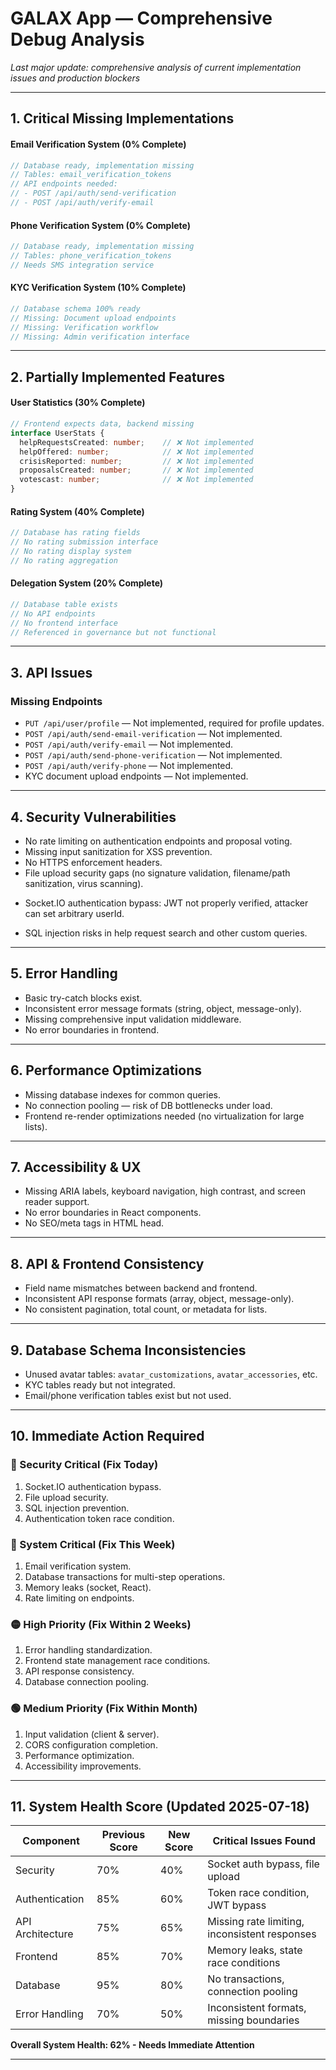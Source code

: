 # GALAX App — Comprehensive Debug Analysis
<!-- Updated: Current debug status and critical issue analysis -->

_Last major update: comprehensive analysis of current implementation issues and production blockers_

---

## 1. Critical Missing Implementations

#### Email Verification System (0% Complete)
```typescript
// Database ready, implementation missing
// Tables: email_verification_tokens
// API endpoints needed:
// - POST /api/auth/send-verification
// - POST /api/auth/verify-email
```

#### Phone Verification System (0% Complete)
```typescript
// Database ready, implementation missing
// Tables: phone_verification_tokens
// Needs SMS integration service
```

#### KYC Verification System (10% Complete)
```typescript
// Database schema 100% ready
// Missing: Document upload endpoints
// Missing: Verification workflow
// Missing: Admin verification interface
```

---

## 2. Partially Implemented Features

#### User Statistics (30% Complete)
```typescript
// Frontend expects data, backend missing
interface UserStats {
  helpRequestsCreated: number;    // ❌ Not implemented
  helpOffered: number;            // ❌ Not implemented  
  crisisReported: number;         // ❌ Not implemented
  proposalsCreated: number;       // ❌ Not implemented
  votescast: number;              // ❌ Not implemented
}
```

#### Rating System (40% Complete)
```typescript
// Database has rating fields
// No rating submission interface
// No rating display system
// No rating aggregation
```

#### Delegation System (20% Complete)
```typescript
// Database table exists
// No API endpoints
// No frontend interface
// Referenced in governance but not functional
```

---

## 3. API Issues

### Missing Endpoints
- `PUT /api/user/profile` — Not implemented, required for profile updates.
- `POST /api/auth/send-email-verification` — Not implemented.
- `POST /api/auth/verify-email` — Not implemented.
- `POST /api/auth/send-phone-verification` — Not implemented.
- `POST /api/auth/verify-phone` — Not implemented.
- KYC document upload endpoints — Not implemented.
<!-- Added: Explicit listing of missing endpoints -->

---

## 4. Security Vulnerabilities

- No rate limiting on authentication endpoints and proposal voting.
- Missing input sanitization for XSS prevention.
- No HTTPS enforcement headers.
- File upload security gaps (no signature validation, filename/path sanitization, virus scanning).
<!-- Added: File upload security details -->

- Socket.IO authentication bypass: JWT not properly verified, attacker can set arbitrary userId.
<!-- Added: Socket.IO JWT bypass -->

- SQL injection risks in help request search and other custom queries.
<!-- Added: SQL injection risks -->

---

## 5. Error Handling

- Basic try-catch blocks exist.
- Inconsistent error message formats (string, object, message-only).
- Missing comprehensive input validation middleware.
- No error boundaries in frontend.
<!-- Added: Error boundaries missing -->

---

## 6. Performance Optimizations

- Missing database indexes for common queries.
- No connection pooling — risk of DB bottlenecks under load.
- Frontend re-render optimizations needed (no virtualization for large lists).
<!-- Added: List virtualization and frontend performance -->

---

## 7. Accessibility & UX

- Missing ARIA labels, keyboard navigation, high contrast, and screen reader support.
- No error boundaries in React components.
- No SEO/meta tags in HTML head.
<!-- Added: SEO/meta tag issue -->

---

## 8. API & Frontend Consistency

- Field name mismatches between backend and frontend.
- Inconsistent API response formats (array, object, message-only).
- No consistent pagination, total count, or metadata for lists.
<!-- Added: Pagination/response metadata -->

---

## 9. Database Schema Inconsistencies

- Unused avatar tables: `avatar_customizations`, `avatar_accessories`, etc.
- KYC tables ready but not integrated.
- Email/phone verification tables exist but not used.
<!-- Added: Schema details -->

---

## 10. Immediate Action Required

### 🚨 Security Critical (Fix Today)
1. Socket.IO authentication bypass.
2. File upload security.
3. SQL injection prevention.
4. Authentication token race condition.

### 🔴 System Critical (Fix This Week)
1. Email verification system.
2. Database transactions for multi-step operations.
3. Memory leaks (socket, React).
4. Rate limiting on endpoints.

### 🟡 High Priority (Fix Within 2 Weeks)
1. Error handling standardization.
2. Frontend state management race conditions.
3. API response consistency.
4. Database connection pooling.

### 🟢 Medium Priority (Fix Within Month)
1. Input validation (client & server).
2. CORS configuration completion.
3. Performance optimization.
4. Accessibility improvements.

---

## 11. System Health Score (Updated 2025-07-18) <!-- Added: Updated scores -->

| Component           | Previous Score | New Score | Critical Issues Found                       |
|---------------------|---------------|-----------|---------------------------------------------|
| Security            | 70%           | 40%       | Socket auth bypass, file upload             |
| Authentication      | 85%           | 60%       | Token race condition, JWT bypass            |
| API Architecture    | 75%           | 65%       | Missing rate limiting, inconsistent responses|
| Frontend            | 85%           | 70%       | Memory leaks, state race conditions         |
| Database            | 95%           | 80%       | No transactions, connection pooling         |
| Error Handling      | 70%           | 50%       | Inconsistent formats, missing boundaries    |

**Overall System Health: 62% - Needs Immediate Attention**

---

